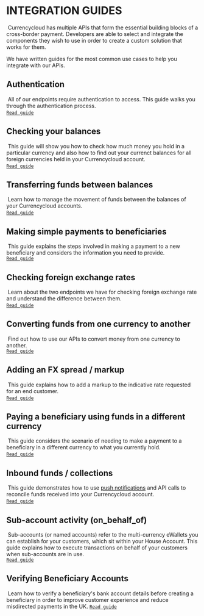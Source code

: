 [_metadata_:menu_title]:- "Overview"
[_metadata_:order]:- "1"

# INTEGRATION GUIDES
​
Currencycloud has multiple APIs that form the essential building blocks of a cross-border payment. Developers are able to select and integrate the components they wish to use in order to create a custom solution that works for them.

We have written guides for the most common use cases to help you integrate with our APIs.
​
​
## Authentication
​
All of our endpoints require authentication to access. This guide walks you through the authentication process.  
[`Read guide`](/guides/integration-guides/authentication)
​
## Checking your balances
​
This guide will show you how to check how much money you hold in a particular currency and also how to find out your currenct balances for all foreign currencies held in your Currencycloud account.  
[`Read guide`](/guides/integration-guides/checking-your-balances)
​
## Transferring funds between balances
​
Learn how to manage the movement of funds between the balances of your Currencycloud accounts.  
[`Read guide`](/guides/integration-guides/transfers-between-balances/)
​
## Making simple payments to beneficiaries
​
This guide explains the steps involved in making a payment to a new beneficiary and considers the information you need to provide.  
[`Read guide`](/guides/integration-guides/make-simple-payments/)

## Checking foreign exchange rates
​
Learn about the two endpoints we have for checking foreign exchange rate and understand the difference between them.  
​[`Read guide`](/guides/integration-guides/check-foreign-exchange-rates/)

## Converting funds from one currency to another
​
Find out how to use our APIs to convert money from one currency to another.  
[`Read guide`](/guides/integration-guides/convert-funds/)

## Adding an FX spread / markup
​
This guide explains how to add a markup to the indicative rate requested for an end customer.  
[`Read guide`](/guides/integration-guides/adding-an-fx-spread/)
​
## Paying a beneficiary using funds in a different currency
​
This guide considers the scenario of needing to make a payment to a beneficiary in a different currency to what you currently hold.  
[`Read guide`](/guides/integration-guides/pay-beneficiary-funds-different-currency/)
​
## Inbound funds / collections
​
This guide demonstrates how to use [push notifications](/guides/getting-started/push-notifications/) and API calls to reconcile funds received into your Currencycloud account.  
[`Read guide`](/guides/integration-guides/collections/)
​
## Sub-account activity (on_behalf_of)
​
Sub-accounts (or named accounts) refer to the multi-currency eWallets you can establish for your customers, which sit within your House Account. This guide explains how to execute transactions on behalf of your customers when sub-accounts are in use.   
[`Read guide`](/guides/integration-guides/sub-account-activity/)

## Verifying Beneficiary Accounts
​
Learn how to verify a beneficiary's bank account details before creating a beneficiary in order to improve customer experience and reduce misdirected payments in the UK.
[`Read guide`](/guides/integration-guides/verifying-beneficiary-account/)
